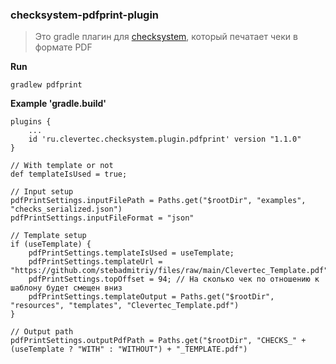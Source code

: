 ### checksystem-pdfprint-plugin

> Это gradle плагин для [checksystem](https://github.com/evgnpn/checksystem), который печатает чеки в формате PDF

**Run**

```
gradlew pdfprint
```

**Example 'gradle.build'**

```
plugins {
    ...
    id 'ru.clevertec.checksystem.plugin.pdfprint' version "1.1.0"
}

// With template or not
def templateIsUsed = true;

// Input setup
pdfPrintSettings.inputFilePath = Paths.get("$rootDir", "examples", "checks_serialized.json")
pdfPrintSettings.inputFileFormat = "json"

// Template setup
if (useTemplate) {
    pdfPrintSettings.templateIsUsed = useTemplate;
    pdfPrintSettings.templateUrl = "https://github.com/stebadmitriy/files/raw/main/Clevertec_Template.pdf"
    pdfPrintSettings.topOffset = 94; // На сколько чек по отношению к шаблону будет смещен вниз
    pdfPrintSettings.templateOutput = Paths.get("$rootDir", "resources", "templates", "Clevertec_Template.pdf")
}

// Output path
pdfPrintSettings.outputPdfPath = Paths.get("$rootDir", "CHECKS_" + (useTemplate ? "WITH" : "WITHOUT") + "_TEMPLATE.pdf")

```
